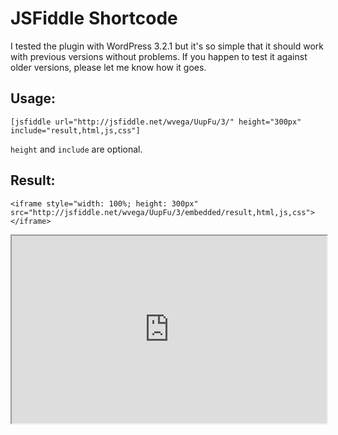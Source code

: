 # JSFiddle Shortcode

I tested the plugin with WordPress 3.2.1 but it's so simple that it should work with previous versions without problems. If you happen to test it against older versions, please let me know how it goes.

## Usage:

`[jsfiddle url="http://jsfiddle.net/wvega/UupFu/3/" height="300px" include="result,html,js,css"]`

`height` and `include` are optional.

## Result:

`<iframe style="width: 100%; height: 300px" src="http://jsfiddle.net/wvega/UupFu/3/embedded/result,html,js,css"></iframe>`

<iframe style="width: 100%; height: 300px" src="http://jsfiddle.net/wvega/UupFu/3/embedded/result,html,js,css"></iframe>
